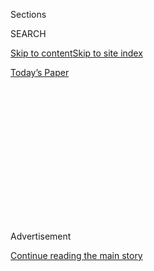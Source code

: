 <div id="app">

<div>

<div>

<div>

<div class="NYTAppHideMasthead css-1q2w90k e1suatyy0">

<div class="section css-ui9rw0 e1suatyy2">

<div class="css-eph4ug er09x8g0">

<div class="css-6n7j50">

</div>

<span class="css-1dv1kvn">Sections</span>

<div class="css-10488qs">

<span class="css-1dv1kvn">SEARCH</span>

</div>

[Skip to content](#site-content)[Skip to site
index](#site-index)

</div>

<div class="css-10698na e1huz5gh0">

</div>

</div>

<div id="masthead-bar-one" class="section hasLinks css-15hmgas e1csuq9d3">

<div class="css-uqyvli e1csuq9d0">

</div>

<div class="css-1uqjmks e1csuq9d1">

</div>

<div class="css-9e9ivx">

[](https://myaccount.nytimes3xbfgragh.onion/auth/login?response_type=cookie&client_id=vi)

</div>

<div class="css-1bvtpon e1csuq9d2">

[Today’s
Paper](https://www.nytimes3xbfgragh.onion/section/todayspaper)

</div>

</div>

</div>

</div>

<div data-aria-hidden="false">

<div id="site-content" data-role="main">

<div>

<div class="css-1aor85t" style="opacity:0.000000001;z-index:-1;visibility:hidden">

<div class="css-1hqnpie">

<div class="css-epjblv">

<span class="css-z6pdnw">A New Pastry Layers Tastes of France and
Syria</span>

</div>

<div class="css-k008qs">

<div class="css-1iwv8en">

<span class="css-18z7m18"></span>

<div>

<div>

</div>

</div>

</div>

<span class="css-1n6z4y">https://nyti.ms/2uMF20q</span>

<div class="css-1705lsu">

<div class="css-4xjgmj">

<div class="css-4skfbu" data-role="toolbar" data-aria-label="Social Media Share buttons, Save button, and Comments Panel with current comment count" data-testid="share-tools">

  - 
  - 
  - 
  - 
    
    <div class="css-6n7j50">
    
    </div>

  - 

</div>

</div>

</div>

</div>

</div>

</div>

<div class="css-13pd83m">

</div>

<div id="top-wrapper" class="css-1sy8kpn">

<div id="top-slug" class="css-l9onyx">

Advertisement

</div>

[Continue reading the main
story](#after-top)

<div class="ad top-wrapper" style="text-align:center;height:100%;display:block;min-height:250px">

<div id="top" class="place-ad" data-position="top" data-size-key="top">

</div>

</div>

<div id="after-top">

</div>

</div>

<div id="sponsor-wrapper" class="css-1hyfx7x">

<div id="sponsor-slug" class="css-19vbshk">

Supported by

</div>

[Continue reading the main
story](#after-sponsor)

<div id="sponsor" class="ad sponsor-wrapper" style="text-align:center;height:100%;display:block">

</div>

<div id="after-sponsor">

</div>

</div>

[On Dessert](/column/on-dessert "On Dessert")

<div class="css-1vkm6nb ehdk2mb0">

# A New Pastry Layers Tastes of France and Syria

</div>

<div class="css-79elbk" data-testid="photoviewer-wrapper">

<div class="css-z3e15g" data-testid="photoviewer-wrapper-hidden">

</div>

<div class="css-1a48zt4 ehw59r15" data-testid="photoviewer-children">

![<span class="css-i48y28 e13ogyst0" data-aria-hidden="true">Myriam
Sabet makes about a half-dozen variations of the 1001 Feuilles, each
with layers of phyllo sandwiching a nut mixture in the style of
baklava.</span><span class="css-ach9cc e1z0qqy90" itemprop="copyrightHolder"><span class="css-1ly73wi e1tej78p0">Credit...</span><span><span>Gentl
and Hyers for The New York Times. Food stylist: Maggie Ruggiero. Prop
stylist: Rebecca
Bartoshesky.</span></span></span>](https://static01.graylady3jvrrxbe.onion/images/2018/04/08/magazine/08mag-ondessert1/08mag-08ondessert-t_CA0-articleLarge.jpg?quality=75&auto=webp&disable=upscale)

</div>

</div>

<div class="css-xt80pu e12qa4dv0">

<div class="css-18e8msd">

<div class="css-vp77d3 epjyd6m0">

<div class="css-1baulvz">

By <span class="css-1baulvz last-byline" itemprop="name">Dorie
Greenspan</span>

</div>

</div>

  - April 3,
    2018

  - 
    
    <div class="css-4xjgmj">
    
    <div class="css-d8bdto" data-role="toolbar" data-aria-label="Social Media Share buttons, Save button, and Comments Panel with current comment count" data-testid="share-tools">
    
      - 
      - 
      - 
      - 
        
        <div class="css-6n7j50">
        
        </div>
    
      - 
    
    </div>
    
    </div>

</div>

</div>

<div class="section meteredContent css-1r7ky0e" name="articleBody" itemprop="articleBody">

<div class="css-1fanzo5 StoryBodyCompanionColumn">

<div class="css-53u6y8">

When my chin is down, my eyes are closed and my hands are cupped over my
ears, it’s a sure sign that I’m tasting. I know how odd I look, but the
momentary calm helps me concentrate on flavors when there’s a new recipe
at hand or a complex ingredient. I always taste chocolate this way, and
every once in a while I lock myself in my sensory cocoon because I’ve
come upon something unusual that I want to get to know better. A couple
of months ago in Paris, it was a pastry from a new, strikingly designed
patisserie in the Marais, Maison Aleph.

The morsel was called 1001 Feuilles (*feuilles* is French for leaves or
layers), one layer more than the classic mille-feuille; its name carries
a hint of the tales of the Arabian Nights. It was square, about the size
of a marker for a board game, and it was, all at once, chewy, buttery,
sweet, creamy, a tad chunky, nuttish and precisely balanced. It
straddled the territory between baklava and mille-feuille, and it spoke
of place, although I couldn’t be certain where. From the patisserie’s
name, I expected something Middle Eastern — aleph is the first letter of
both the Hebrew and Arabic alphabets — and knowing that the pastry was
built on phyllo dough should have confirmed its origins. But the filling
seemed French, as did the deep flavor of butter. The sweet was neither
fully French nor Middle Eastern, neither familiar nor completely new,
and it captured my imagination.

When I met Myriam Sabet, Maison Aleph’s founder and owner, I learned how
closely the traditions of East and West that shape her desserts mirror
her own history. Now 41, she was born in Aleppo, Syria, went to college
and graduate school in Canada and moved to France almost two decades
ago, when, she says, she decided, “I was mature enough for Paris.” In
2014, Sabet, who worked in finance, turned her life upside down to learn
about pastry. She studied with an elderly Syrian baker in Montreal, was
certified in French pastry at a Paris school and, last July, opened
Maison Aleph, a small shop that attracts dessert lovers from around the
world. The day I was there with her, I heard French and English and
Arabic, Hebrew, Japanese, Spanish and snippets of tongues I couldn’t
place at all. Once having hoped for a career in foreign affairs, Sabet
looked around the room, laughed and exclaimed, “Maybe that’s exactly
what I’m doing
now.”

</div>

</div>

<div style="max-width:100%;margin:0 auto">

<div class="css-17dprlf" data-id="100000005829873" data-slug="08mag-ondessert-pullquote1" style="max-width:600px">

</div>

</div>

<div class="css-1fanzo5 StoryBodyCompanionColumn">

<div class="css-53u6y8">

Sabet makes about a half-dozen variations of the 1001 Feuilles, each
with layers of phyllo sandwiching a nut mixture in the style of baklava.
One has hazelnuts from the Piedmont, one almonds from Valencia, another
pistachios from Iran. The feuilles that called to me was made with
sesame and halvah. As it was for Sabet, halvah was a sweet from my
childhood. In Brooklyn, where I grew up, we would get it sliced to order
from rounds about the size of snare drums. I knew the rich, pressed
sesame-seed confection solely as a candy, but the Maison Aleph recipe
for the squares’ filling used it as an ingredient to be smoothed, baked
and transformed by heat.

</div>

</div>

<div class="css-1fanzo5 StoryBodyCompanionColumn">

<div class="css-53u6y8">

It was only when I returned home and made the dessert myself that I
grasped how complex it truly was, if not in preparation, then in
conception: It seamlessly fused two disparate heritages. The filling
blends the halvah with tahini, toasted sesame seeds, butter, eggs, sugar
and cornstarch, and traces the contours of a classic crème d’amande, the
mixture a French pâtissier would use to fill a traditional fruit tart or
a galette des rois.

Each of the pastry layers — of which there are 28, not the poetic 1001 —
is a paper-thin sheet of phyllo brushed with butter then dusted with
powdered sugar. Sabet thinks that the work of buttering layer after
layer of the ancient Arab dough may have inspired the French
mille-feuille. In the moment, it seems right. For me, stacking the
layers, spreading the filling over the plump cushion of dough and then
covering it with more brushed and dusted layers brings the satisfaction
of having, quite literally, constructed something.

When the pastry comes from the oven and I compress the layers, helping
the butter and sugar, the halvah filling and the dough meld with one
another, the dessert leans less toward mille-feuille, more to baklava,
its well-known form a blind for the unexpected filling. This is a pastry
that’s best hours after it’s made, when the top and bottom layers are at
their crispiest. But as soon as it’s cool, I tug a square loose. Now,
back in the United States and an ocean away from Paris, I taste it: Its
flavor and texture are as good as I remember. What’s missing is the
element of surprise — it has been replaced by the sweetness of knowing
every nuance of the dessert, the reward for having made it myself.

**Recipe:** [Maison Aleph’s Sesame Halvah 1001
Feuilles](https://cooking.nytimes3xbfgragh.onion/recipes/1019257-maison-alephs-sesame-halvah-1001-feuilles)

</div>

</div>

</div>

<div>

</div>

<div>

</div>

<div>

</div>

<div>

<div id="bottom-wrapper" class="css-1ede5it">

<div id="bottom-slug" class="css-l9onyx">

Advertisement

</div>

[Continue reading the main
story](#after-bottom)

<div id="bottom" class="ad bottom-wrapper" style="text-align:center;height:100%;display:block;min-height:90px">

</div>

<div id="after-bottom">

</div>

</div>

</div>

</div>

</div>

## Site Index

<div>

</div>

## Site Information Navigation

  - [© <span>2020</span> <span>The New York Times
    Company</span>](https://help.nytimes3xbfgragh.onion/hc/en-us/articles/115014792127-Copyright-notice)

<!-- end list -->

  - [NYTCo](https://www.nytco.com/)
  - [Contact
    Us](https://help.nytimes3xbfgragh.onion/hc/en-us/articles/115015385887-Contact-Us)
  - [Work with us](https://www.nytco.com/careers/)
  - [Advertise](https://nytmediakit.com/)
  - [T Brand Studio](http://www.tbrandstudio.com/)
  - [Your Ad
    Choices](https://www.nytimes3xbfgragh.onion/privacy/cookie-policy#how-do-i-manage-trackers)
  - [Privacy](https://www.nytimes3xbfgragh.onion/privacy)
  - [Terms of
    Service](https://help.nytimes3xbfgragh.onion/hc/en-us/articles/115014893428-Terms-of-service)
  - [Terms of
    Sale](https://help.nytimes3xbfgragh.onion/hc/en-us/articles/115014893968-Terms-of-sale)
  - [Site
    Map](https://spiderbites.nytimes3xbfgragh.onion)
  - [Help](https://help.nytimes3xbfgragh.onion/hc/en-us)
  - [Subscriptions](https://www.nytimes3xbfgragh.onion/subscription?campaignId=37WXW)

</div>

</div>

</div>

</div>
